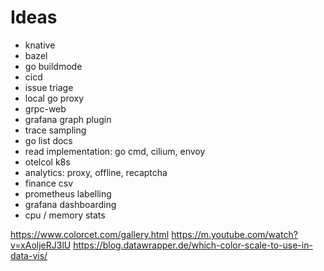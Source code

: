 # Ideas

- knative
- bazel
- go buildmode
- cicd
- issue triage
- local go proxy
- grpc-web
- grafana graph plugin
- trace sampling
- go list docs
- read implementation: go cmd, cilium, envoy
- otelcol k8s
- analytics: proxy, offline, recaptcha
- finance csv
- prometheus labelling
- grafana dashboarding
- cpu / memory stats

https://www.colorcet.com/gallery.html
https://m.youtube.com/watch?v=xAoljeRJ3lU
https://blog.datawrapper.de/which-color-scale-to-use-in-data-vis/
